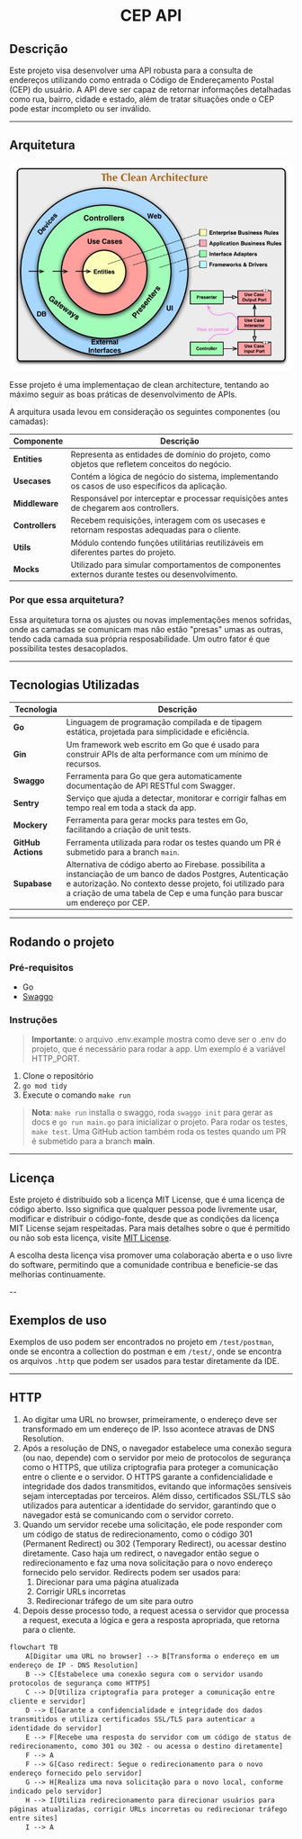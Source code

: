 <h1 align="center">
  CEP API 
</h1>

## Descrição

Este projeto visa desenvolver uma API robusta para a consulta de endereços utilizando como entrada o Código de Endereçamento Postal (CEP) do usuário. A API deve ser capaz de retornar informações detalhadas como rua, bairro, cidade e estado, além de tratar situações onde o CEP pode estar incompleto ou ser inválido.

---

## Arquitetura

![clean arch](clean-arch.jpg)

Esse projeto é uma implementaçao de clean architecture, tentando ao máximo seguir as boas práticas de desenvolvimento de APIs. 

A arquitura usada levou em consideração os seguintes componentes (ou camadas):

| Componente   | Descrição                                                                                           |
|--------------|-----------------------------------------------------------------------------------------------------|
| **Entities**    | Representa as entidades de domínio do projeto, como objetos que refletem conceitos do negócio.     |
| **Usecases**  | Contém a lógica de negócio do sistema, implementando os casos de uso específicos da aplicação.     |
| **Middleware**  | Responsável por interceptar e processar requisições antes de chegarem aos controllers.             |
| **Controllers**  | Recebem requisições, interagem com os usecases e retornam respostas adequadas para o cliente.      |
| **Utils**        | Módulo contendo funções utilitárias reutilizáveis em diferentes partes do projeto.                 |
| **Mocks**        | Utilizado para simular comportamentos de componentes externos durante testes ou desenvolvimento.  |

### Por que essa arquitetura?

Essa arquitetura torna os ajustes ou novas implementações menos sofridas, onde as camadas se comunicam mas não estão "presas" umas as outras, tendo cada camada sua própria resposabilidade. Um outro fator é que possibilita testes desacoplados.

---

## Tecnologias Utilizadas

| Tecnologia | Descrição                                                                                   |
|------------|---------------------------------------------------------------------------------------------|
| **Go**        | Linguagem de programação compilada e de tipagem estática, projetada para simplicidade e eficiência. |
| **Gin**         | Um framework web escrito em Go que é usado para construir APIs de alta performance com um mínimo de recursos. |
| **Swaggo**      | Ferramenta para Go que gera automaticamente documentação de API RESTful com Swagger. |
| **Sentry**      | Serviço que ajuda a detectar, monitorar e corrigir falhas em tempo real em toda a stack da app. |
| **Mockery**     | Ferramenta para gerar mocks para testes em Go, facilitando a criação de unit tests. |
| **GitHub Actions**        | Ferramenta utilizada para rodar os testes quando um PR é submetido para a branch `main`.  |
| **Supabase**        | Alternativa de código aberto ao Firebase. possibilita a instanciação de um banco de dados Postgres, Autenticação e autorização. No contexto desse projeto, foi utilizado para a criação de uma tabela de Cep e uma função para buscar um endereço por CEP.  |

---

## Rodando o projeto

### Pré-requisitos

- Go
- [Swaggo](https://github.com/swaggo/swag?tab=readme-ov-file#getting-started)

### Instruções

> **Importante**: o arquivo .env.example mostra como deve ser o .env do projeto, que é necessário para rodar a app. Um exemplo é a variável HTTP_PORT.


1. Clone o repositório
2. `go mod tidy`
3. Execute o comando `make run`

> **Nota**: `make run` installa o swaggo, roda `swaggo init` para gerar as docs e `go run main.go` para inicializar o projeto. Para rodar os testes, `make test`. Uma GitHub action também roda os testes quando um PR é submetido para a branch **main**.

---

## Licença

Este projeto é distribuído sob a licença MIT License, que é uma licença de código aberto. Isso significa que qualquer pessoa pode livremente usar, modificar e distribuir o código-fonte, desde que as condições da licença MIT License sejam respeitadas. Para mais detalhes sobre o que é permitido ou não sob esta licença, visite [MIT License](https://opensource.org/license/mit).

A escolha desta licença visa promover uma colaboração aberta e o uso livre do software, permitindo que a comunidade contribua e beneficie-se das melhorias continuamente.

--

## Exemplos de uso

Exemplos de uso podem ser encontrados no projeto em `/test/postman`, onde se encontra a collection do postman e em `/test/`, onde se encontra os arquivos `.http` que podem ser usados para testar diretamente da IDE.

---
## HTTP

1. Ao digitar uma URL no browser, primeiramente, o endereço deve ser transformado em um endereço de IP. Isso acontece atravas de DNS Resolution.
2. Após a resolução de DNS, o navegador estabelece uma conexão segura (ou nao, depende) com o servidor por meio de protocolos de segurança como o HTTPS, que utiliza criptografia para proteger a comunicação entre o cliente e o servidor. O HTTPS garante a confidencialidade e integridade dos dados transmitidos, evitando que informações sensíveis sejam interceptadas por terceiros. Além disso, certificados SSL/TLS são utilizados para autenticar a identidade do servidor, garantindo que o navegador está se comunicando com o servidor correto.
3. Quando um servidor recebe uma solicitação, ele pode responder com um código de status de redirecionamento, como o código 301 (Permanent Redirect) ou 302 (Temporary Redirect), ou acessar destino diretamente. Caso haja um redirect, o navegador então segue o redirecionamento e faz uma nova solicitação para o novo endereço fornecido pelo servidor. Redirects podem ser usados para:
   1. Direcionar para uma página atualizada
   2. Corrigir URLs incorretas
   3. Redirecionar tráfego de um site para outro
4. Depois desse processo todo, a request acessa o servidor que processa a request, executa a lógica e gera a resposta apropriada, que retorna para o cliente.

```mermaid
flowchart TB
    A[Digitar uma URL no browser] --> B[Transforma o endereço em um endereço de IP - DNS Resolution]
    B --> C[Estabelece uma conexão segura com o servidor usando protocolos de segurança como HTTPS]
    C --> D[Utiliza criptografia para proteger a comunicação entre cliente e servidor]
    D --> E[Garante a confidencialidade e integridade dos dados transmitidos e utiliza certificados SSL/TLS para autenticar a identidade do servidor]
    E --> F[Recebe uma resposta do servidor com um código de status de redirecionamento, como 301 ou 302 - ou acessa o destino diretamente]
    F --> A
    F --> G[Caso redirect: Segue o redirecionamento para o novo endereço fornecido pelo servidor]
    G --> H[Realiza uma nova solicitação para o novo local, conforme indicado pelo servidor]
    H --> I[Utiliza redirecionamento para direcionar usuários para páginas atualizadas, corrigir URLs incorretas ou redirecionar tráfego entre sites]
    I --> A
```